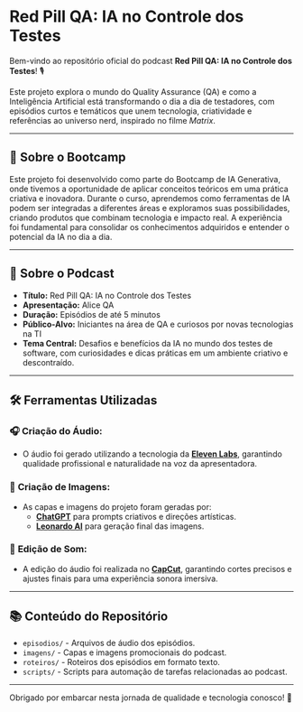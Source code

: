# Red Pill QA: IA no Controle dos Testes

Bem-vindo ao repositório oficial do podcast **Red Pill QA: IA no Controle dos Testes**! 🎙️

Este projeto explora o mundo do Quality Assurance (QA) e como a Inteligência Artificial está transformando o dia a dia de testadores, com episódios curtos e temáticos que unem tecnologia, criatividade e referências ao universo nerd, inspirado no filme *Matrix*.

---

## 🧠 **Sobre o Bootcamp**

Este projeto foi desenvolvido como parte do Bootcamp de IA Generativa, onde tivemos a oportunidade de aplicar conceitos teóricos em uma prática criativa e inovadora. Durante o curso, aprendemos como ferramentas de IA podem ser integradas a diferentes áreas e exploramos suas possibilidades, criando produtos que combinam tecnologia e impacto real. A experiência foi fundamental para consolidar os conhecimentos adquiridos e entender o potencial da IA no dia a dia.

---

## 🎯 **Sobre o Podcast**

- **Título:** Red Pill QA: IA no Controle dos Testes  
- **Apresentação:** Alice QA  
- **Duração:** Episódios de até 5 minutos  
- **Público-Alvo:** Iniciantes na área de QA e curiosos por novas tecnologias na TI  
- **Tema Central:** Desafios e benefícios da IA no mundo dos testes de software, com curiosidades e dicas práticas em um ambiente criativo e descontraído.

---

## 🛠️ **Ferramentas Utilizadas**

### 🎧 **Criação do Áudio:**
- O áudio foi gerado utilizando a tecnologia da **[Eleven Labs](https://elevenlabs.io/)**, garantindo qualidade profissional e naturalidade na voz da apresentadora.

### 🎨 **Criação de Imagens:**
- As capas e imagens do projeto foram geradas por:
  - **[ChatGPT](https://chatgpt.com)** para prompts criativos e direções artísticas.  
  - **[Leonardo AI](https://app.leonardo.ai/)** para geração final das imagens.

### 🎵 **Edição de Som:**
- A edição do áudio foi realizada no **[CapCut](https://www.capcut.com/)**, garantindo cortes precisos e ajustes finais para uma experiência sonora imersiva.

---

## 📚 **Conteúdo do Repositório**

- `episodios/` - Arquivos de áudio dos episódios.  
- `imagens/` - Capas e imagens promocionais do podcast.  
- `roteiros/` - Roteiros dos episódios em formato texto.  
- `scripts/` - Scripts para automação de tarefas relacionadas ao podcast.

---

Obrigado por embarcar nesta jornada de qualidade e tecnologia conosco! 🌟
